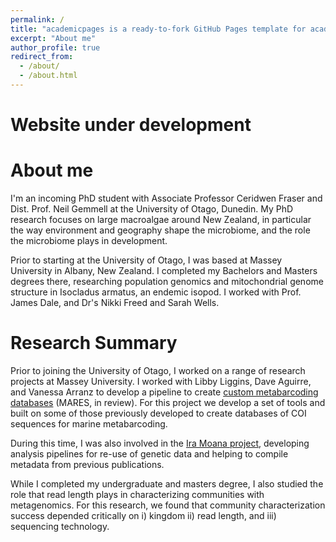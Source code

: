 ```yaml
---
permalink: /
title: "academicpages is a ready-to-fork GitHub Pages template for academic personal websites"
excerpt: "About me"
author_profile: true
redirect_from: 
  - /about/
  - /about.html
---
```

Website under development
======

About me
======
I'm an incoming PhD student with Associate Professor Ceridwen Fraser and Dist. Prof. Neil Gemmell at the University of Otago, Dunedin. My PhD research focuses on large macroalgae around New Zealand, in particular the way environment and geography shape the microbiome, and the role the microbiome plays in development. 

Prior to starting at the University of Otago, I was based at Massey University in Albany, New Zealand. I completed my Bachelors and Masters degrees there, researching population genomics and mitochondrial genome structure in Isocladus armatus, an endemic isopod. I worked with Prof. James Dale, and Dr's Nikki Freed and Sarah Wells.

Research Summary
======
Prior to joining the University of Otago, I worked on a range of research projects at Massey University.
I worked with Libby Liggins, Dave Aguirre, and Vanessa Arranz to develop a pipeline to create [custom metabarcoding databases](https://github.com/wpearman1996/custom_metabarcoding_databases) (MARES, in review). For this project we develop a set of tools and built on some of those previously developed to create databases of COI sequences for marine metabarcoding. 

During this time, I was also involved in the [Ira Moana project](https://sites.massey.ac.nz/iramoana/), developing analysis pipelines for re-use of genetic data and helping to compile metadata from previous publications. 

While I completed my undergraduate and masters degree, I also studied the role that read length plays in characterizing communities with metagenomics. For this research, we found that community characterization success depended critically on i) kingdom ii) read length, and iii) sequencing technology.
